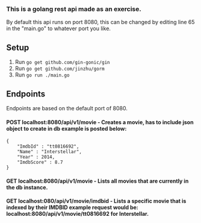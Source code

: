 ### This is a golang rest api made as an exercise.
By default this api runs on port 8080, this can be changed by editing line 65 in the "main.go" to whatever port you like.

## Setup
1. Run `go get github.com/gin-gonic/gin`
2. Run `go get github.com/jinzhu/gorm`
3. Run `go run ./main.go`

## Endpoints
Endpoints are based on the default port of 8080.  
#### POST localhost:8080/api/v1/movie - Creates a movie, has to include json object to create in db example is posted below:  

```
{  
	"ImdbId" : "tt0816692",  
	"Name" : "Interstellar",  
	"Year" : 2014,  
	"ImdbScore" : 8.7  
}
```

#### GET localhost:8080/api/v1/movie - Lists all movies that are currently in the db instance.  

#### GET localhost:080/api/v1/movie/imdbid - Lists a specific movie that is indexed by their IMDBID example request would be: localhost:8080/api/v1/movie/tt0816692 for Interstellar.  

